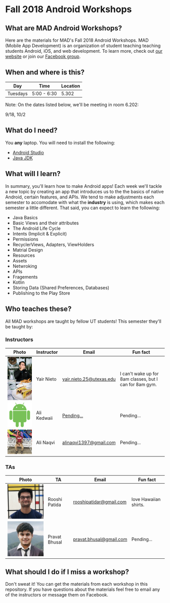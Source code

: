 # Fall 2018 Android Workshops

## What are MAD Android Workshops?

Here are the materials for MAD's Fall 2018 Android Workshops. MAD (Mobile App Development) is an organization of student teaching teaching students Android, iOS, and web development. To learn more, check out [our website](https://www.txcsmad.com) or join our [Facebook group](https://www.facebook.com/groups/MADstudentorg).

## When and where is this?

|Day|Time|Location|
|---|---|---|
|Tuesdays|5:00 - 6:30|5.302|

Note: On the dates listed below, we'll be meeting in room 6.202:

9/18, 10/2

## What do I need?

You **any** laptop. You will need to install the following:
* [Android Studio](https://developer.android.com/studio/)
* [Java JDK](http://www.oracle.com/technetwork/java/javase/downloads/jdk8-downloads-2133151.html)

## What will I learn?

In summary, you'll learn how to make Android apps! Each week we'll tackle a new topic by creating an app that introduces us to the the basics of native Android, certain features, and APIs. We tend to make adjustments each semester to accomodate with what the **industry** is using, which makes each semester a little different. That said, you can expect to learn the following:
* Java Basics
* Basic Views and their attributes
* The Android Life Cycle
* Intents (Implicit & Explicit)
* Permissions
* RecyclerViews, Adapters, ViewHolders
* Matrial Design
* Resources
* Assets
* Netwroking
* APIs
* Fragements
* Kotlin
* Storing Data (Shared Preferences, Databases)
* Publishing to the Play Store

## Who teaches these?

All MAD workshops are taught by fellow UT students! This semester they'll be taught by:

### Instructors

|Photo|Instructor|Email|Fun fact|
|---|---|---|---|
|<img src="/instructor/yair.jpg" width="200px" />|Yair Nieto|[yair.nieto.25@utexas.edu](mailto:yair.nieto.25@utexas.edu)|I can't wake up for 8am classes, but I can for 8am gym.|
|<img src="/instructor/andyAndroid.png" width="200px" />|Ali Kedwaii|[Pending...](mailto:)|Pending...|
|<img src="/instructor/aliN.jpg" width="200px" />|Ali Naqvi|[alinaqvi1397@gmail.com](mailto:alinaqvi1397@gmail.com)|Pending...|

### TAs

|Photo|TA|Email|Fun fact|
|---|---|---|---|
|<img src="/instructor/rooshi.png" width="200px" />|Rooshi Patida|[rooshipatidar@gmail.com](mailto:rooshipatidar@gmail.com)| love Hawaiian shirts.|
|<img src="/instructor/pravat.png" width="200px" />|Pravat Bhusal|[pravat.bhusal@gmail.com](mailto:pravat.bhusal@gmail.com)|Pending...|

## What should I do if I miss a workshop?

Don't sweat it! You can get the materials from each workshop in this repository. If you have questions about the materials feel free to email any of the instructors or message them on Facebook.
